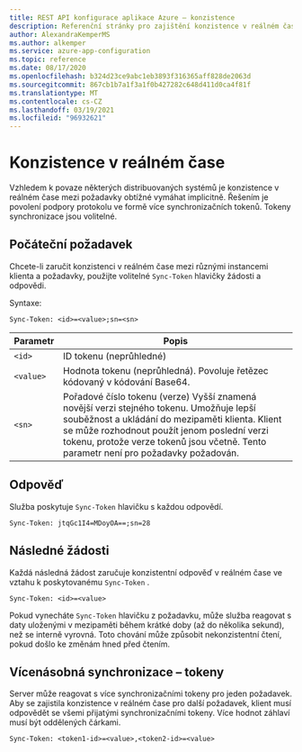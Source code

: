 ```yaml
---
title: REST API konfigurace aplikace Azure – konzistence
description: Referenční stránky pro zajištění konzistence v reálném čase pomocí konfigurace aplikace Azure REST API
author: AlexandraKemperMS
ms.author: alkemper
ms.service: azure-app-configuration
ms.topic: reference
ms.date: 08/17/2020
ms.openlocfilehash: b324d23ce9abc1eb3893f316365aff828de2063d
ms.sourcegitcommit: 867cb1b7a1f3a1f0b427282c648d411d0ca4f81f
ms.translationtype: MT
ms.contentlocale: cs-CZ
ms.lasthandoff: 03/19/2021
ms.locfileid: "96932621"
---
```

# <a name="real-time-consistency"></a>Konzistence v reálném čase

Vzhledem k povaze některých distribuovaných systémů je konzistence v reálném čase mezi požadavky obtížné vymáhat implicitně. Řešením je povolení podpory protokolu ve formě více synchronizačních tokenů. Tokeny synchronizace jsou volitelné.

## <a name="initial-request"></a>Počáteční požadavek

Chcete-li zaručit konzistenci v reálném čase mezi různými instancemi klienta a požadavky, použijte volitelné `Sync-Token` hlavičky žádosti a odpovědi.

Syntaxe:

```http
Sync-Token: <id>=<value>;sn=<sn>
```

|Parametr|Popis|
|--|--|
| `<id>` | ID tokenu (neprůhledné) |
| `<value>` | Hodnota tokenu (neprůhledná). Povoluje řetězec kódovaný v kódování Base64. |
| `<sn>` | Pořadové číslo tokenu (verze) Vyšší znamená novější verzi stejného tokenu. Umožňuje lepší souběžnost a ukládání do mezipaměti klienta. Klient se může rozhodnout použít jenom poslední verzi tokenu, protože verze tokenů jsou včetně. Tento parametr není pro požadavky požadován. |

## <a name="response"></a>Odpověď

Služba poskytuje `Sync-Token` hlavičku s každou odpovědí.

```http
Sync-Token: jtqGc1I4=MDoyOA==;sn=28
```

## <a name="subsequent-requests"></a>Následné žádosti

Každá následná žádost zaručuje konzistentní odpověď v reálném čase ve vztahu k poskytovanému `Sync-Token` .

```http
Sync-Token: <id>=<value>
```

Pokud vynecháte `Sync-Token` hlavičku z požadavku, může služba reagovat s daty uloženými v mezipaměti během krátké doby (až do několika sekund), než se interně vyrovná. Toto chování může způsobit nekonzistentní čtení, pokud došlo ke změnám hned před čtením.

## <a name="multiple-sync-tokens"></a>Vícenásobná synchronizace – tokeny

Server může reagovat s více synchronizačními tokeny pro jeden požadavek. Aby se zajistila konzistence v reálném čase pro další požadavek, klient musí odpovědět se všemi přijatými synchronizačními tokeny. Více hodnot záhlaví musí být oddělených čárkami.

```http
Sync-Token: <token1-id>=<value>,<token2-id>=<value>
```
